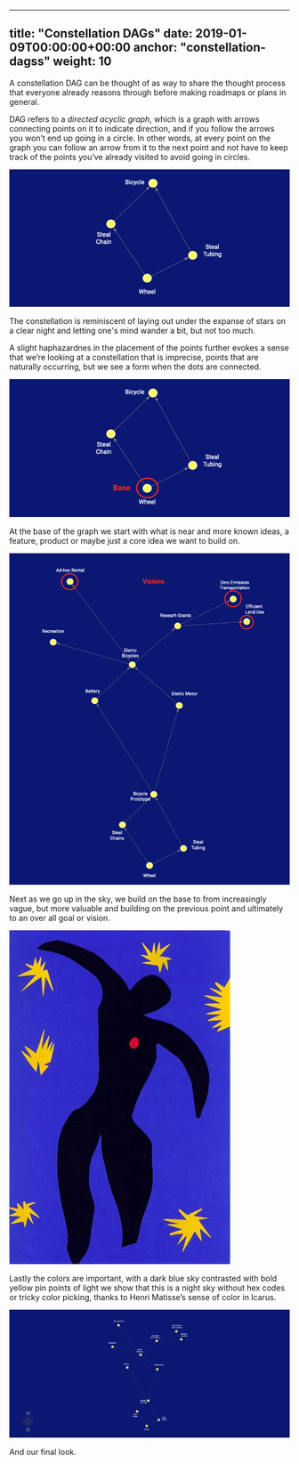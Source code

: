 

---
title: "Constellation DAGs"
date: 2019-01-09T00:00:00+00:00
anchor: "constellation-dagss"
weight: 10
---

A constellation DAG can be thought of as way to share the thought process that everyone already reasons through before making roadmaps or plans in general.

DAG refers to a *directed acyclic graph*, which is a graph with arrows connecting points on it to indicate direction, and if you follow the arrows you won’t end up going in a circle. In other words, at every point on the graph you can follow an arrow from it to the next point and not have to keep track of the points you’ve already visited to avoid going in circles. 

![](images/constellation-dags-1.png)

The constellation is reminiscent of laying out under the expanse of stars on a clear night and letting one's mind wander a bit, but not too much.

A slight haphazardnes in the placement of the points further evokes a sense that we’re looking at a constellation that is imprecise, points that are naturally occurring, but we see a form when the dots are connected.

![](images/constellation-dags-2.png)

At the base of the graph we start with what is near and more known ideas, a feature, product or maybe just a core idea we want to build on.

![](images/constellation-dags-3.png)

Next as we go up in the sky, we build on the base to from increasingly vague, but more valuable and building on the previous point and ultimately to an over all goal or vision. 

![](images/icarus-1944.jpg)

Lastly the colors are important, with a dark blue sky contrasted with bold yellow pin points of light we show that this is a night sky without hex codes or tricky color picking, thanks to Henri Matisse’s sense of color in Icarus.

![](images/constellation-dags-4.png)

And our final look.